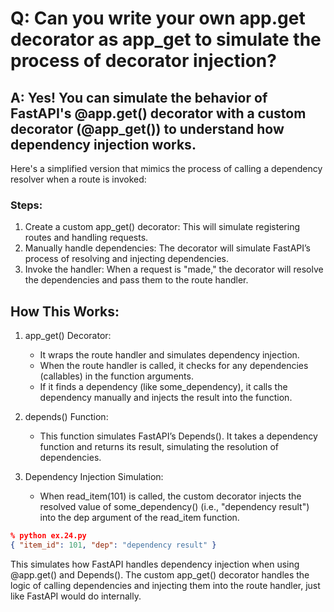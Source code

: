 # Q: Can you write your own app.get decorator as app_get to simulate the process of decorator injection?

## A: Yes! You can simulate the behavior of FastAPI's @app.get() decorator with a custom decorator (@app_get()) to understand how dependency injection works.

Here's a simplified version that mimics the process of calling a dependency resolver when a route is invoked:

### Steps:

1. Create a custom app_get() decorator: This will simulate registering routes and handling requests.
2. Manually handle dependencies: The decorator will simulate FastAPI’s process of resolving and injecting dependencies.
3. Invoke the handler: When a request is "made," the decorator will resolve the dependencies and pass them to the route handler.

## How This Works:

1. app_get() Decorator:

   - It wraps the route handler and simulates dependency injection.
   - When the route handler is called, it checks for any dependencies (callables) in the function arguments.
   - If it finds a dependency (like some_dependency), it calls the dependency manually and injects the result into the function.

2. depends() Function:

   - This function simulates FastAPI’s Depends(). It takes a dependency function and returns its result, simulating the resolution of dependencies.

3. Dependency Injection Simulation:
   - When read_item(101) is called, the custom decorator injects the resolved value of some_dependency() (i.e., "dependency result") into the dep argument of the read_item function.

```json
% python ex.24.py
{ "item_id": 101, "dep": "dependency result" }
```

This simulates how FastAPI handles dependency injection when using @app.get() and Depends(). The custom app_get() decorator handles the logic of calling dependencies and injecting them into the route handler, just like FastAPI would do internally.
